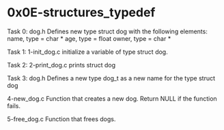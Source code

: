 # 0x0E-structures_typedef

Task 0: dog.h
	Defines new type struct dog with the following elements:
	    name, type = char *
	    age, type = float
	    owner, type = char *

Task 1: 1-init_dog.c
	initialize a variable of type struct dog.

Task 2: 2-print_dog.c
	prints struct dog	

Task 3: dog.h
	Defines a new type dog_t as a new name for the type struct dog

4-new_dog.c
	Function that creates a new dog. Return NULL if the function fails.	

5-free_dog.c
	Function that frees dogs.
